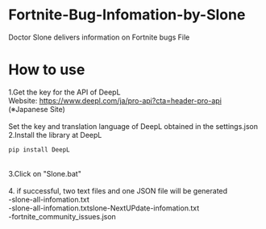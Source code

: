 # Fortnite-Bug-Infomation-by-Slone
Doctor Slone delivers information on Fortnite bugs File
# How to use
1.Get the key for the API of DeepL<br>
Website: https://www.deepl.com/ja/pro-api?cta=header-pro-api<br>
(※Japanese Site)<br><br>
Set the key and translation language of DeepL obtained in the settings.json
2.Install the library at DeepL<br>
```cmd prompt
pip install DeepL
```
<br>
3.Click on "Slone.bat"<br><br>
4. if successful, two text files and one JSON file will be generated<br>
-slone-all-infomation.txt<br>
-slone-all-infomation.txtslone-NextUPdate-infomation.txt<br>
-fortnite_community_issues.json<br>
